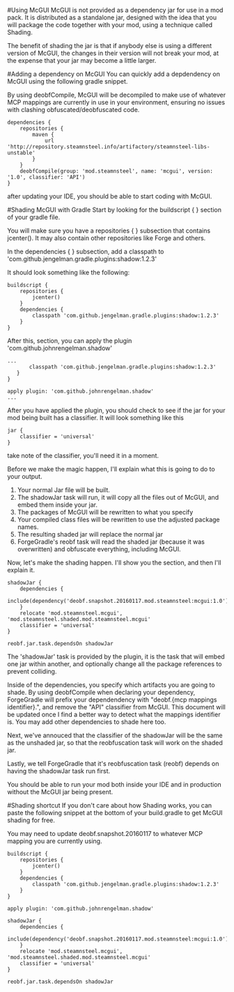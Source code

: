 #Using McGUI
McGUI is not provided as a dependency jar for use in a mod pack. It is distributed as a standalone jar, designed with the idea that you will package the code together with your mod, using a technique called Shading. 

The benefit of shading the jar is that if anybody else is using a different version of McGUI, the changes in their version will not break your mod, at the expense that your jar may become a little larger.

#Adding a dependency on McGUI
You can quickly add a depdendency on McGUI using the following gradle snippet.

By using deobfCompile, McGUI will be decompiled to make use of whatever MCP mappings are currently in use in your environment, ensuring no issues with clashing obfuscated/deobfuscated code.

```
dependencies {
    repositories {
        maven {
            url 'http://repository.steamnsteel.info/artifactory/steamnsteel-libs-unstable'
        }
    }
    deobfCompile(group: 'mod.steamnsteel', name: 'mcgui', version: '1.0', classifier: 'API')
}
```

after updating your IDE, you should be able to start coding with McGUI.

#Shading McGUI with Gradle
Start by looking for the buildscript { } section of your gradle file.

You will make sure you have a repositories { } subsection that contains jcenter(). It may also contain other repositories like Forge and others.

In the dependencies { } subsection, add a classpath to 'com.github.jengelman.gradle.plugins:shadow:1.2.3'

It should look something like the following:

```
buildscript {
    repositories {
        jcenter()
    }
    dependencies {
        classpath 'com.github.jengelman.gradle.plugins:shadow:1.2.3'
    }
}
```
 
 After this, section, you can apply the plugin 'com.github.johnrengelman.shadow'
 
 ```
...
        classpath 'com.github.jengelman.gradle.plugins:shadow:1.2.3'
    }
}

apply plugin: 'com.github.johnrengelman.shadow'
...
```

After you have applied the plugin, you should check to see if the jar for your mod being built has a classifier.
It will look something like this

```
jar {
    classifier = 'universal'
}
```

take note of the classifier, you'll need it in a moment.

Before we make the magic happen, I'll explain what this is going to do to your output.

1. Your normal Jar file will be built.
2. The shadowJar task will run, it will copy all the files out of McGUI, and embed them inside your jar.
3. The packages of McGUI will be rewritten to what you specify
4. Your compiled class files will be rewritten to use the adjusted package names.
5. The resulting shaded jar will replace the normal jar
6. ForgeGradle's reobf task will read the shaded jar (because it was overwritten) and obfuscate everything, including McGUI.

Now, let's make the shading happen. I'll show you the section, and then I'll explain it.

```
shadowJar {
    dependencies {
        include(dependency('deobf.snapshot.20160117.mod.steamnsteel:mcgui:1.0'))
    }
    relocate 'mod.steamnsteel.mcgui', 'mod.steamnsteel.shaded.mod.steamnsteel.mcgui'
    classifier = 'universal'
}

reobf.jar.task.dependsOn shadowJar
```

The 'shadowJar' task is provided by the plugin, it is the task that will embed one jar within another, and optionally change all the package references to prevent colliding.

Inside of the dependencies, you specify which artifacts you are going to shade. By using deobfCompile when declaring your dependency, ForgeGradle will prefix your dependendency with "deobf.{mcp mappings identifier}.", and remove the "API" classifier from McGUI. This document will be updated once I find a better way to detect what the mappings identifier is.  You may add other dependencies to shade here too.

Next, we've annouced that the classifier of the shadowJar will be the same as the unshaded jar, so that the reobfuscation task will work on the shaded jar.

Lastly, we tell ForgeGradle that it's reobfuscation task (reobf) depends on having the shadowJar task run first.

You should be able to run your mod both inside your IDE and in production without the McGUI jar being present.

#Shading shortcut
If you don't care about how Shading works, you can paste the following snippet at the bottom of your build.gradle to get McGUI shading for free.

You may need to update deobf.snapshot.20160117 to whatever MCP mapping you are currently using.

```
buildscript {
    repositories {
        jcenter()
    }
    dependencies {
        classpath 'com.github.jengelman.gradle.plugins:shadow:1.2.3'
    }
}

apply plugin: 'com.github.johnrengelman.shadow'

shadowJar {
    dependencies {
        include(dependency('deobf.snapshot.20160117.mod.steamnsteel:mcgui:1.0'))
    }
    relocate 'mod.steamnsteel.mcgui', 'mod.steamnsteel.shaded.mod.steamnsteel.mcgui'
    classifier = 'universal'
}

reobf.jar.task.dependsOn shadowJar
```

